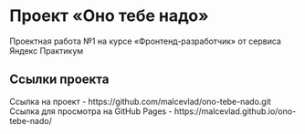 <h1>Проект «Оно тебе надо»</h1>
Проектная работа №1 на курсе «Фронтенд-разработчик» от сервиса Яндекс Практикум

<h2>Ссылки проекта</h2>
Ссылка на проект - https://github.com/malcevlad/ono-tebe-nado.git <br>
Ссылка для просмотра на GitHub Pages - https://malcevlad.github.io/ono-tebe-nado/
